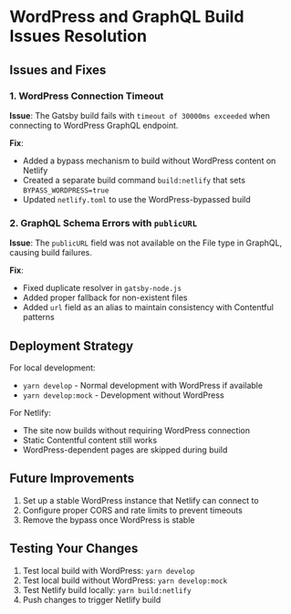 # WordPress and GraphQL Build Issues Resolution

## Issues and Fixes

### 1. WordPress Connection Timeout
**Issue**: The Gatsby build fails with `timeout of 30000ms exceeded` when connecting to WordPress GraphQL endpoint.

**Fix**:
- Added a bypass mechanism to build without WordPress content on Netlify
- Created a separate build command `build:netlify` that sets `BYPASS_WORDPRESS=true`
- Updated `netlify.toml` to use the WordPress-bypassed build

### 2. GraphQL Schema Errors with `publicURL`
**Issue**: The `publicURL` field was not available on the File type in GraphQL, causing build failures.

**Fix**:
- Fixed duplicate resolver in `gatsby-node.js`
- Added proper fallback for non-existent files
- Added `url` field as an alias to maintain consistency with Contentful patterns

## Deployment Strategy

For local development:
- `yarn develop` - Normal development with WordPress if available
- `yarn develop:mock` - Development without WordPress

For Netlify:
- The site now builds without requiring WordPress connection
- Static Contentful content still works
- WordPress-dependent pages are skipped during build

## Future Improvements

1. Set up a stable WordPress instance that Netlify can connect to
2. Configure proper CORS and rate limits to prevent timeouts
3. Remove the bypass once WordPress is stable

## Testing Your Changes

1. Test local build with WordPress: `yarn develop`
2. Test local build without WordPress: `yarn develop:mock`
3. Test Netlify build locally: `yarn build:netlify`
4. Push changes to trigger Netlify build
